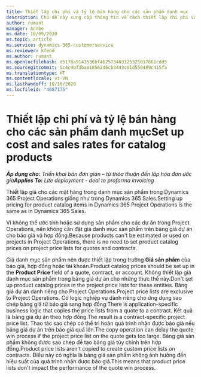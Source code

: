```yaml
---
title: Thiết lập chi phí và tỷ lệ bán hàng cho các sản phẩm danh mục
description: Chủ đề này cung cấp thông tin về cách thiết lập chi phí và tỷ lệ bán hàng cho các mặt hàng trong danh mục sản phẩm.
author: rumant
manager: Annbe
ms.date: 10/09/2020
ms.topic: article
ms.service: dynamics-365-customerservice
ms.reviewer: kfend
ms.author: rumant
ms.openlocfilehash: d5178a9143536bf4b2573403125325017861cdd5
ms.sourcegitcommit: 5c4c9bf3ba018562d6cb3443c01d550489c415fa
ms.translationtype: HT
ms.contentlocale: vi-VN
ms.lasthandoff: 10/16/2020
ms.locfileid: "4087175"
---
```

# <a name="set-up-cost-and-sales-rates-for-catalog-products"></a><span data-ttu-id="32dbe-103">Thiết lập chi phí và tỷ lệ bán hàng cho các sản phẩm danh mục</span><span class="sxs-lookup"><span data-stu-id="32dbe-103">Set up cost and sales rates for catalog products</span></span>

<span data-ttu-id="32dbe-104">_**Áp dụng cho:** Triển khai bản đơn giản – từ thỏa thuận đến lập hóa đơn ước giá_</span><span class="sxs-lookup"><span data-stu-id="32dbe-104">_**Applies To:** Lite deployment - deal to proforma invoicing_</span></span>


<span data-ttu-id="32dbe-105">Thiết lập giá cho các mặt hàng trong danh mục sản phẩm trong Dynamics 365 Project Operations giống như trong Dynamics 365 Sales.</span><span class="sxs-lookup"><span data-stu-id="32dbe-105">Setting up pricing for product catalog items in Dynamics 365 Project Operations is the same as in Dynamics 365 Sales.</span></span>

<span data-ttu-id="32dbe-106">Vì không thể ước tính hoặc sử dụng sản phẩm cho các dự án trong Project Operations, nên không cần đặt giá danh mục sản phẩm trên bảng giá dự án cho báo giá và hợp đồng.</span><span class="sxs-lookup"><span data-stu-id="32dbe-106">Because products can't be estimated or used on projects in Project Operations, there is no need to set product catalog prices on project price lists for quotes and contracts.</span></span>

<span data-ttu-id="32dbe-107">Giá danh mục sản phẩm nên được thiết lập trong trường **Giá sản phẩm** của báo giá, hợp đồng hoặc tài khoản.</span><span class="sxs-lookup"><span data-stu-id="32dbe-107">Product catalog prices should be set up in the **Product Price** field of a quote, contract, or account.</span></span> <span data-ttu-id="32dbe-108">Không thiết lập giá danh mục sản phẩm trong bảng giá dự án cho những thực thể này.</span><span class="sxs-lookup"><span data-stu-id="32dbe-108">Don't set up product catalog prices in the project price lists for these entities.</span></span> <span data-ttu-id="32dbe-109">Bảng giá dự án dành riêng cho Project Operations.</span><span class="sxs-lookup"><span data-stu-id="32dbe-109">Project price lists are exclusive to Project Operations.</span></span> <span data-ttu-id="32dbe-110">Có logic nghiệp vụ dành riêng cho ứng dụng sao chép bảng giá từ báo giá sang hợp đồng.</span><span class="sxs-lookup"><span data-stu-id="32dbe-110">There is application-specific business logic that copies the price lists from a quote to a contract.</span></span> <span data-ttu-id="32dbe-111">Kết quả là bảng giá dự án theo hợp đồng.</span><span class="sxs-lookup"><span data-stu-id="32dbe-111">The result is a contract-specific project price list.</span></span> <span data-ttu-id="32dbe-112">Thao tác sao chép có thể trì hoãn quá trình nhận được báo giá nếu bảng giá dự án trên báo giá quá lớn.</span><span class="sxs-lookup"><span data-stu-id="32dbe-112">The copy operation can delay the quote win process if the project price list on the quote gets too large.</span></span> <span data-ttu-id="32dbe-113">Bảng giá sản phẩm không được sao chép để tạo bảng giá tùy chỉnh trên hợp đồng.</span><span class="sxs-lookup"><span data-stu-id="32dbe-113">Product price lists aren't copied to create custom price lists on contracts.</span></span> <span data-ttu-id="32dbe-114">Điều này có nghĩa là bảng giá sản phẩm không ảnh hưởng đến hiệu suất của quá trình nhận được báo giá.</span><span class="sxs-lookup"><span data-stu-id="32dbe-114">This means that product price lists don't impact the performance of the quote win process.</span></span>
